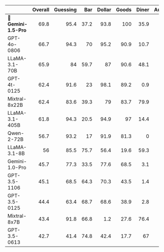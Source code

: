 |                      |   Overall |   Guessing |   Bar |   Dollar |   Goods |   Diner |   Auction |   Battle |   Pirate |
|:---------------------|----------:|-----------:|------:|---------:|--------:|--------:|----------:|---------:|---------:|
| 👑**Gemini-1.5-Pro** |      69.8 |       95.4 |  37.2 |     93.8 |   100   |    35.9 |      26.9 |     81.3 |     87.9 |
| GPT-4o-0806          |      66.7 |       94.3 |  70   |     95.2 |    90.9 |    10.7 |      20.8 |     67.3 |     84.4 |
| LLaMA-3.1-70B        |      65.9 |       84   |  59.7 |     87   |    90.6 |    48.1 |      15.7 |     77.7 |     64   |
| GPT-4t-0125          |      62.4 |       91.6 |  23   |     98.1 |    89.2 |     0.9 |      24.2 |     86.8 |     85.4 |
| Mixtral-8x22B        |      62.4 |       83.6 |  39.3 |     79   |    83.7 |    79.9 |      13.2 |     36   |     84.3 |
| LLaMA-3.1-405B       |      61.8 |       94.3 |  20.5 |     94.9 |    97   |    14.4 |      14.7 |     92.7 |     65.6 |
| Qwen-2-72B           |      56.7 |       93.2 |  17   |     91.9 |    81.3 |     0   |       2.5 |     81.7 |     86.1 |
| LLaMA-3.1-8B         |      56   |       85.5 |  75.7 |     56.4 |    19.6 |    59.3 |      37.1 |     35.9 |     78.3 |
| Gemini-1.0-Pro       |      45.7 |       77.3 |  33.5 |     77.6 |    68.5 |     3.1 |      31.6 |     16.5 |     57.4 |
| GPT-3.5-1106         |      45.1 |       68.5 |  64.3 |     70.3 |    43.5 |     1.4 |       7.6 |     35.7 |     69.5 |
| GPT-3.5-0125         |      44.4 |       63.4 |  68.7 |     68.6 |    38.9 |     2.8 |      13   |     28.6 |     71.6 |
| Mixtral-8x7B         |      43.4 |       91.8 |  66.8 |      1.2 |    27.6 |    76.4 |       3.1 |     12.6 |     67.3 |
| GPT-3.5-0613         |      42.7 |       41.4 |  74.8 |     42.4 |    17.7 |    67   |      10.3 |     19.5 |     68.4 |